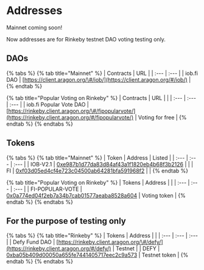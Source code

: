# Addresses

Mainnet coming soon!

Now addresses are for Rinkeby testnet DAO voting testing only. 

## DAOs

{% tabs %}
{% tab title="Mainnet" %}
| Contracts | URL |
| :--- | :--- |
| iob.fi DAO | [https://client.aragon.org/\#/iob/](https://client.aragon.org/#/iob/) |
{% endtab %}

{% tab title="Popular Voting on Rinkeby" %}
| Contracts | URL |  |
| :--- | :--- | :--- |
| iob.fi Popular Vote DAO | [https://rinkeby.client.aragon.org/\#/fipopularvote/](https://rinkeby.client.aragon.org/#/fipopularvote/) | Voting for free |
{% endtab %}
{% endtabs %}

## Tokens

{% tabs %}
{% tab title="Mainnet" %}
| Token | Address | Listed |
| :--- | :--- | :--- |
| IOB-V2.1 | [0xe987b1d77da83d84af43a1f1820eb4b68f3b2126](https://etherscan.io/token/0xe987b1d77da83d84af43a1f1820eb4b68f3b2126) |  |
| FI | [0xf03d05ed4cf4e723c04500ab64281bfa591968f2](https://etherscan.io/token/0xf03d05ed4cf4e723c04500ab64281bfa591968f2) |  |
{% endtab %}

{% tab title="Popular Voting on Rinkeby" %}
| Tokens | Address |  |
| :--- | :--- | :--- |
| FI-POPULAR-VOTE | [0x0a774ed04f2eb7a34b7cab01577aeaba8528a604](https://rinkeby.etherscan.io/token/0x0a774ed04f2eb7a34b7cab01577aeaba8528a604) | Voting token |
{% endtab %}
{% endtabs %}

## For the purpose of testing only

{% tabs %}
{% tab title="Rinkeby" %}
| Tokens | Address |  |
| :--- | :--- | :--- |
| Defy Fund DAO | [https://rinkeby.client.aragon.org/\#/defy/](https://rinkeby.client.aragon.org/#/defy/) | Testnet |
| DEFY | [0xba05b409d00050a655fe7441405717eec2c9a573](https://rinkeby.etherscan.io/token/0xba05b409d00050a655fe7441405717eec2c9a573) | Testnet token |
{% endtab %}
{% endtabs %}



